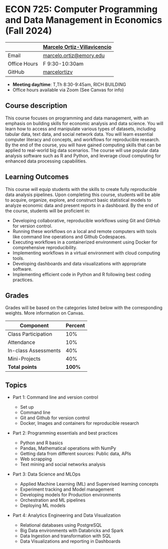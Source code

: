 # ECON 725: Computer Programming and Data Management in Economics (Fall 2024)

|  | [Marcelo Ortiz-Villavicencio](https://marcelortiz.com/) |
|--------------|--------------------------------------------------------------|
| Email | [marcelo.ortiz@emory.edu](mailto:marcelo.ortiz@emory.edu) |
| Office Hours | F 9:30-10:30am |
| GitHub | [marcelortizv](https://github.com/marcelortizv) |

* **Meeting day/time**: T,Th 8:30-9:45am, RICH BUILDING
* Office hours available via Zoom (See Canvas for info)

## Course description ##

This course focuses on programming and data management, with an emphasis on building skills
for economic analysis and data science. You will learn how to access and manipulate various
types of datasets, including tabular data, text data, and social network data. You will learn
essential computer literacy and concepts, and workflows for reproducible research. By the end
of the course, you will have gained computing skills that can be applied to real-world big data
scenarios. The course will use popular data analysis software such as R and Python, and
leverage cloud computing for enhanced data processing capabilities.


## Learning Outcomes ##

This course will equip students with the skills to create fully reproducible data analysis
pipelines. Upon completing this course, students will be able to acquire, organize, explore, and
construct basic statistical models to analyze economic data and present reports in a dashboard.
By the end of the course, students will be proficient in:

* Developing collaborative, reproducible workflows using Git and GitHub for version
control.
* Running these workflows on a local and remote computers with tools like command line
operations and Github Codespaces.
* Executing workflows in a containerized environment using Docker for comprehensive
reproducibility.
* Implementing workflows in a virtual environment with cloud computing tools.
* Developing dashboards and data visualizations with appropriate software.
* Implementing efficient code in Python and R following best coding practices.

## Grades ##

Grades will be based on the categories listed below with the corresponding weights. More information on Canvas.

Component                    |   Percent  |
-----------------------------|------------|
Class Participation          |    10%     |
Attendance                   |    10%     |
In-class Assessments         |    40%     |
Mini-Projects                |    40%     |
**Total points**             |  **100%**  |

## Topics ##

* Part 1: Command line and version control
  * Set up
  * Command line
  * Git and Github for version control
  * Docker, Images and containers for reproducible research

* Part 2: Programming essentials and best practices
  * Python and R basics
  * Pandas, Mathematical operations with NumPy
  * Getting data from different sources: Public data, APIs
  * Web scrapping
  * Text mining and social networks analysis

* Part 3: Data Science and MLOps
  * Applied Machine Learning (ML) and Supervised learning concepts
  * Experiment tracking and Model management
  * Developing models for Production environments
  * Orchestration and ML pipelines
  * Deploying ML models
  
* Part 4: Analytics Engineering and Data Visualization
  * Relational databases using PostgreSQL
  * Big Data environments with Databricks and Spark
  * Data Ingestion and transformation with SQL
  * Data Visualizations and reporting in Dashboards
